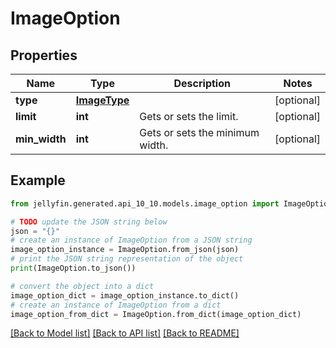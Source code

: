 # ImageOption


## Properties

Name | Type | Description | Notes
------------ | ------------- | ------------- | -------------
**type** | [**ImageType**](ImageType.md) |  | [optional] 
**limit** | **int** | Gets or sets the limit. | [optional] 
**min_width** | **int** | Gets or sets the minimum width. | [optional] 

## Example

```python
from jellyfin.generated.api_10_10.models.image_option import ImageOption

# TODO update the JSON string below
json = "{}"
# create an instance of ImageOption from a JSON string
image_option_instance = ImageOption.from_json(json)
# print the JSON string representation of the object
print(ImageOption.to_json())

# convert the object into a dict
image_option_dict = image_option_instance.to_dict()
# create an instance of ImageOption from a dict
image_option_from_dict = ImageOption.from_dict(image_option_dict)
```
[[Back to Model list]](../README.md#documentation-for-models) [[Back to API list]](../README.md#documentation-for-api-endpoints) [[Back to README]](../README.md)


